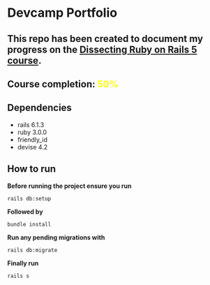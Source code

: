 # Devcamp Portfolio 

## This repo has been created to document my progress on the [Dissecting Ruby on Rails 5 course](https://www.udemy.com/course/professional-rails-5-development-course/).

## Course completion: <font color='yellow'>50%</font>

## Dependencies 

* rails 6.1.3
* ruby 3.0.0
* friendly_id
* devise 4.2

## How to run 
**Before running the project ensure you run** 

```
rails db:setup
```
**Followed by**

```
bundle install 
```
**Run any pending migrations with**

```
rails db:migrate 
```

**Finally run** 
```
rails s
```

